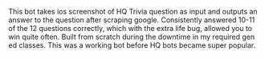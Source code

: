 This bot takes ios screenshot of HQ Trivia question as input and outputs an answer to the question after scraping google. Consistently answered 10-11 of the 12 
questions correctly, which with the extra life bug, allowed you to win quite often. Built from scratch during the downtime in my required gen ed classes. 
This was a working bot before HQ bots became super popular.
